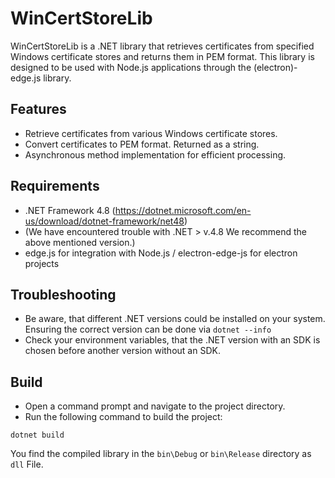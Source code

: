 # WinCertStoreLib

WinCertStoreLib is a .NET library that retrieves certificates from specified Windows certificate stores and
returns them in PEM format. This library is designed to be used with Node.js applications through the (electron)-edge.js
library.

## Features

- Retrieve certificates from various Windows certificate stores.
- Convert certificates to PEM format. Returned as a string.
- Asynchronous method implementation for efficient processing.

## Requirements

- .NET Framework 4.8 (https://dotnet.microsoft.com/en-us/download/dotnet-framework/net48)
- (We have encountered trouble with .NET > v.4.8 We recommend the above mentioned version.)
- edge.js for integration with Node.js / electron-edge-js for electron projects

## Troubleshooting

- Be aware, that different .NET versions could be installed on your system. Ensuring the correct version can be done via
`dotnet --info`
- Check your environment variables, that the .NET version with an SDK is chosen before another version without an SDK.

## Build

- Open a command prompt and navigate to the project directory.
- Run the following command to build the project:

```
dotnet build
```

You find the compiled library in the `bin\Debug` or `bin\Release` directory as `dll` File.